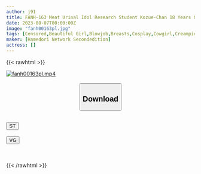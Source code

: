 ```yaml
---
author: j91
title: FANH-163 Meat Urinal Idol Research Student Kozue-Chan 18 Years Old Slender Beautiful Girl’s Prickets Adult Cock Screwed Sexual Intercourse Close Contact With Unprotected Uterus Mouth Direct Sperm Injection Irresponsible C***d Making Creampie
date: 2023-08-07T00:00:00Z
image: "fanh00163pl.jpg"
tags: [Censored,Beautiful Girl,Blowjob,Breasts,Cosplay,Cowgirl,Creampie,Entertainer,Hotel,Idol,Kiss,POV,Slender,Swimsuit ]
maker: [Hamedori Network Secondedition]
actress: []
---
```



{{< rawhtml >}}

<div class="video" data-videoid="3WMKydObpxtdeag">
    <a href="javascript:;">
        <img src="https://my.j91.asia/posts/fanh00163pl/fanh00163pl.jpg" width="WIDTH" height="HEIGHT" alt="fanh00163pl.mp4" loading="lazy">
    </a>
</div>

<script type="text/javascript" src="https://j91.asia/asset/on-demand-st.js"></script>

<br>
  <link rel="stylesheet" href="https://j91.asia/asset/bs5.css">
  
  <center>
  <button class="btn btn-primary" type="button" data-bs-toggle="collapse" data-bs-target=".multi-collapse" aria-expanded="false" aria-controls="multiCollapseExample1 multiCollapseExample2"><h2>Download</h2></button></center>
</p>
<div class="row">
  <div class="col">
    <div class="collapse multi-collapse" id="multiCollapseExample1">
      <div class="card card-body">
	      	      <br>
<div class="buttons">  
<a href="https://streamtape.to/v/3WMKydObpxtdeag"><button class="btn-hover color-3"><i class="fa fa-download"></i> ST</button></a></div>
    </div>
  </div>
</div>
  <div class="col">
    <div class="collapse multi-collapse" id="multiCollapseExample2">
      <div class="card card-body">
	      <br>
<div class="buttons">
    <a href="https://vgembed.com/v/PKN4OworKbODLjb"><button class="btn-hover color-9"><i class="fa fa-download"></i> VG</button></a></div>
<br><br>
      </div>
    </div>
  </div>
</div>

{{< /rawhtml >}}
